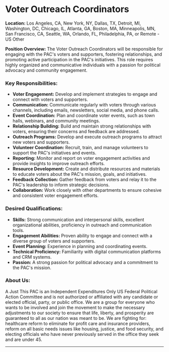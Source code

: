 # **Voter Outreach Coordinators**

**Location:** Los Angeles, CA, New York, NY, Dallas, TX, Detroit, MI, Washington, DC, Chicago, IL, Atlanta, GA, Boston, MA, Minneapolis, MN, San Francisco, CA, Seattle, WA, Orlando, FL, Philadelphia, PA, or Remote - US Other

**Position Overview:**
The Voter Outreach Coordinators will be responsible for engaging with the PAC's voters and supporters, fostering relationships, and promoting active participation in the PAC's initiatives. This role requires highly organized and communicative individuals with a passion for political advocacy and community engagement.

### Key Responsibilities:
- **Voter Engagement:** Develop and implement strategies to engage and connect with voters and supporters.
- **Communication:** Communicate regularly with voters through various channels, including emails, newsletters, social media, and phone calls.
- **Event Coordination:** Plan and coordinate voter events, such as town halls, webinars, and community meetings.
- **Relationship Building:** Build and maintain strong relationships with voters, ensuring their concerns and feedback are addressed.
- **Outreach Programs:** Develop and execute outreach programs to attract new voters and supporters.
- **Volunteer Coordination:** Recruit, train, and manage volunteers to support the PAC's initiatives and events.
- **Reporting:** Monitor and report on voter engagement activities and provide insights to improve outreach efforts.
- **Resource Development:** Create and distribute resources and materials to educate voters about the PAC's mission, goals, and initiatives.
- **Feedback Collection:** Gather feedback from voters and relay it to the PAC's leadership to inform strategic decisions.
- **Collaboration:** Work closely with other departments to ensure cohesive and consistent voter engagement efforts.

### Desired Qualifications:
- **Skills:** Strong communication and interpersonal skills, excellent organizational abilities, proficiency in outreach and communication tools.
- **Engagement Abilities:** Proven ability to engage and connect with a diverse group of voters and supporters.
- **Event Planning:** Experience in planning and coordinating events.
- **Technical Proficiency:** Familiarity with digital communication platforms and CRM systems.
- **Passion:** A strong passion for political advocacy and a commitment to the PAC's mission.

### About Us:
A Just This PAC is an Independent Expenditures Only US Federal Political Action Committee and is not authorized or affiliated with any candidate or elected official, party, or public office. We are a group for everyone who wants to be involved and join the movement to make the necessary adjustments to our society to ensure that life, liberty, and prosperity are guaranteed to all as our nation was meant to be. We are fighting for: healthcare reform to eliminate for profit care and insurance providers, reform on all basic needs issues like housing, justice, and food security, and electing officials who have never previously served in the office they seek and are under 45.

---